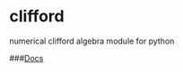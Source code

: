 clifford
========

numerical clifford algebra module for python

###[Docs](http://clifford.readthedocs.org/en/latest/)
